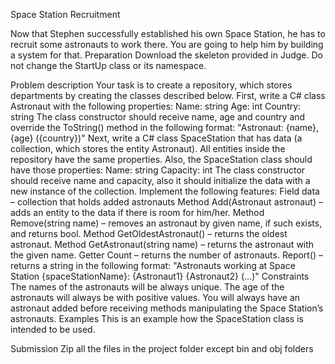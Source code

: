 Space Station Recruitment

Now that Stephen successfully established his own Space Station, he has to recruit some astronauts to work there. You are going to help him by building a system for that.
Preparation
Download the skeleton provided in Judge. Do not change the StartUp class or its namespace.

Problem description
Your task is to create a repository, which stores departments by creating the classes described below.
First, write a C# class Astronaut with the following properties:
Name: string
Age: int
Country: string
The class constructor should receive name, age and country and override the ToString() method in the following format:
"Astronaut: {name}, {age} ({country})"
Next, write a C# class SpaceStation that has data (a collection, which stores the entity Astronaut). All entities inside the repository have the same properties. Also, the SpaceStation class should have those properties:
Name: string
Capacity: int
The class constructor should receive name and capacity, also it should initialize the data with a new instance of the collection. Implement the following features:
Field data – collection that holds added astronauts
Method Add(Astronaut astronaut) – adds an entity to the data if there is room for him/her.
Method Remove(string name) – removes an astronaut by given name, if such exists, and returns bool.
Method GetOldestAstronaut() – returns the oldest astronaut.
Method GetAstronaut(string name) – returns the astronaut with the given name.
Getter Count – returns the number of astronauts.
Report() – returns a string in the following format:
"Astronauts working at Space Station {spaceStationName}: {Astronaut1} {Astronaut2} (…)"
Constraints
The names of the astronauts will be always unique.
The age of the astronauts will always be with positive values.
You will always have an astronaut added before receiving methods manipulating the Space Station’s astronauts.
Examples
This is an example how the SpaceStation class is intended to be used. 

Submission
Zip all the files in the project folder except bin and obj folders

